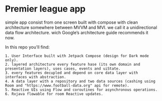 # Premier league app

simple app consist from one screen built with compose with clean architecture somewhere between MVVM and MVI. we call it a unidirectional data flow architecture. wich Google’s architecture guide recommends it now.

In this repo you'll find:

    1. User Interface built with Jetpack Compose (design for Dark mode only).
    2. layered architecture every feature hase (its own domain and presentation layers), uses cases, events and uiState.
    3. every features decupled and depend on core data layer with interfaces with abstraction.
    4. A data layer with a repository and two data sources (cashing using Room and "https://www.football-data.org" api for remote).    
    5. Reactive UIs using Flow and coroutines for asynchronous operations.
    6. Rxjava flowable for room Reactive updates.
